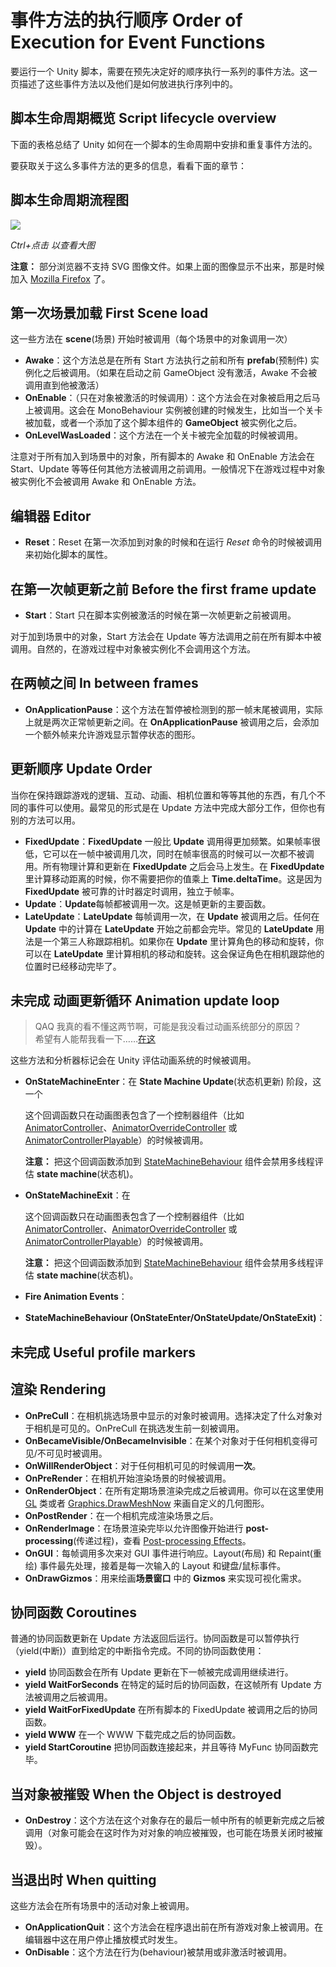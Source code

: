 # 事件方法的执行顺序 Order of Execution for Event Functions

要运行一个 Unity 脚本，需要在预先决定好的顺序执行一系列的事件方法。这一页描述了这些事件方法以及他们是如何放进执行序列中的。

## 脚本生命周期概览 Script lifecycle overview

下面的表格总结了 Unity 如何在一个脚本的生命周期中安排和重复事件方法的。

要获取关于这么多事件方法的更多的信息，看看下面的章节：

## 脚本生命周期流程图

[![](monobehaviour_flowchart.svg)](monobehaviour_flowchart.svg)

*Ctrl+点击 以查看大图*

**注意：** 部分浏览器不支持 SVG 图像文件。如果上面的图像显示不出来，那是时候加入 [Mozilla Firefox](https://www.mozilla.org/) 了。

## 第一次场景加载 First Scene load

这一些方法在 **scene**(场景) 开始时被调用（每个场景中的对象调用一次）

- **Awake**：这个方法总是在所有 Start 方法执行之前和所有 **prefab**(预制件) 实例化之后被调用。（如果在启动之前 GameObject 没有激活，Awake 不会被调用直到他被激活）
- **OnEnable**：（只在对象被激活的时候调用）：这个方法会在对象被启用之后马上被调用。这会在 MonoBehaviour 实例被创建的时候发生，比如当一个关卡被加载，或者一个添加了这个脚本组件的 **GameObject** 被实例化之后。
- **OnLevelWasLoaded**：这个方法在一个关卡被完全加载的时候被调用。

注意对于所有加入到场景中的对象，所有脚本的 Awake 和 OnEnable 方法会在 Start、Update 等等任何其他方法被调用之前调用。一般情况下在游戏过程中对象被实例化不会被调用 Awake 和 OnEnable 方法。

## 编辑器 Editor

- **Reset**：Reset 在第一次添加到对象的时候和在运行 *Reset* 命令的时候被调用来初始化脚本的属性。

## 在第一次帧更新之前 Before the first frame update

- **Start**：Start 只在脚本实例被激活的时候在第一次帧更新之前被调用。

对于加到场景中的对象，Start 方法会在 Update 等方法调用之前在所有脚本中被调用。自然的，在游戏过程中对象被实例化不会调用这个方法。

## 在两帧之间 In between frames

- **OnApplicationPause**：这个方法在暂停被检测到的那一帧末尾被调用，实际上就是两次正常帧更新之间。在 **OnApplicationPause** 被调用之后，会添加一个额外帧来允许游戏显示暂停状态的图形。

## 更新顺序 Update Order

当你在保持跟踪游戏的逻辑、互动、动画、相机位置和等等其他的东西，有几个不同的事件可以使用。最常见的形式是在 Update 方法中完成大部分工作，但你也有别的方法可以用。

- **FixedUpdate**：**FixedUpdate** 一般比 **Update** 调用得更加频繁。如果帧率很低，它可以在一帧中被调用几次，同时在帧率很高的时候可以一次都不被调用。所有物理计算和更新在 **FixedUpdate** 之后会马上发生。在 **FixedUpdate** 里计算移动距离的时候，你不需要把你的值乘上 **Time.deltaTime**。这是因为 **FixedUpdate** 被可靠的计时器定时调用，独立于帧率。
- **Update**：**Update**每帧都被调用一次。这是帧更新的主要函数。
- **LateUpdate**：**LateUpdate** 每帧调用一次，在 **Update** 被调用之后。任何在 **Update** 中的计算在 **LateUpdate** 开始之前都会完毕。常见的 **LateUpdate** 用法是一个第三人称跟踪相机。如果你在 **Update** 里计算角色的移动和旋转，你可以在 **LateUpdate** 里计算相机的移动和旋转。这会保证角色在相机跟踪他的位置时已经移动完毕了。

## 未完成 动画更新循环 Animation update loop

> QAQ 我真的看不懂这两节啊，可能是我没看过动画系统部分的原因？  
> 希望有人能帮我看一下……[在这](https://docs.unity3d.com/Manual/ExecutionOrder.html)

这些方法和分析器标记会在 Unity 评估动画系统的时候被调用。

- **OnStateMachineEnter**：在 **State Machine Update**(状态机更新) 阶段，这一个

  这个回调函数只在动画图表包含了一个控制器组件（比如[AnimatorController](https://docs.unity3d.com/ScriptReference/Animations.AnimatorController.html)、[AnimatorOverrideController](https://docs.unity3d.com/ScriptReference/AnimatorOverrideController.html) 或 [AnimatorControllerPlayable](https://docs.unity3d.com/ScriptReference/Animations.AnimatorControllerPlayable.html)）的时候被调用。

  **注意：** 把这个回调函数添加到  [StateMachineBehaviour](https://docs.unity3d.com/ScriptReference/StateMachineBehaviour.html) 组件会禁用多线程评估 **state machine**(状态机)。
- **OnStateMachineExit**：在

  这个回调函数只在动画图表包含了一个控制器组件（比如[AnimatorController](https://docs.unity3d.com/ScriptReference/Animations.AnimatorController.html)、[AnimatorOverrideController](https://docs.unity3d.com/ScriptReference/AnimatorOverrideController.html) 或 [AnimatorControllerPlayable](https://docs.unity3d.com/ScriptReference/Animations.AnimatorControllerPlayable.html)）的时候被调用。

  **注意：** 把这个回调函数添加到  [StateMachineBehaviour](https://docs.unity3d.com/ScriptReference/StateMachineBehaviour.html) 组件会禁用多线程评估 **state machine**(状态机)。
- **Fire Animation Events**：
- **StateMachineBehaviour (OnStateEnter/OnStateUpdate/OnStateExit)**：

## 未完成 Useful profile markers

## 渲染 Rendering

- **OnPreCull**：在相机挑选场景中显示的对象时被调用。选择决定了什么对象对于相机是可见的。OnPreCull 在挑选发生前一刻被调用。
- **OnBecameVisible/OnBecameInvisible**：在某个对象对于任何相机变得可见/不可见时被调用。
- **OnWillRenderObject**：对于任何相机可见的时候调用**一次**。
- **OnPreRender**：在相机开始渲染场景的时候被调用。
- **OnRenderObject**：在所有定期场景渲染完成之后被调用。你可以在这里使用 [GL](https://docs.unity3d.com/ScriptReference/GL.html) 类或者 [Graphics.DrawMeshNow](https://docs.unity3d.com/ScriptReference/Graphics.DrawMeshNow.html) 来画自定义的几何图形。
- **OnPostRender**：在一个相机完成渲染场景之后。
- **OnRenderImage**：在场景渲染完毕以允许图像开始进行 **post-processing**(传递过程)，查看 [ Post-processing Effects](https://docs.unity3d.com/Manual/PostProcessingOverview.html)。
- **OnGUI**：每帧调用多次来对 GUI 事件进行响应。Layout(布局) 和 Repaint(重绘) 事件最先处理，接着是每一次输入的 Layout 和键盘/鼠标事件。
- **OnDrawGizmos**：用来绘画**场景窗口** 中的 **Gizmos** 来实现可视化需求。

## 协同函数 Coroutines

普通的协同函数更新在 Update 方法返回后运行。协同函数是可以暂停执行（yield(中断)）直到给定的中断指令完成。不同的协同函数使用：

- **yield** 协同函数会在所有 Update 更新在下一帧被完成调用继续进行。
- **yield WaitForSeconds** 在特定的延时后的协同函数，在这帧所有 Update 方法被调用之后被调用。
- **yield WaitForFixedUpdate** 在所有脚本的 FixedUpdate 被调用之后的协同函数。
- **yield WWW** 在一个 WWW 下载完成之后的协同函数。
- **yield StartCoroutine** 把协同函数连接起来，并且等待 MyFunc 协同函数完毕。

## 当对象被摧毁 When the Object is destroyed

- **OnDestroy**：这个方法在这个对象存在的最后一帧中所有的帧更新完成之后被调用（对象可能会在这时作为对对象的响应被摧毁，也可能在场景关闭时被摧毁）。

## 当退出时 When quitting

这些方法会在所有场景中的活动对象上被调用。

- **OnApplicationQuit**：这个方法会在程序退出前在所有游戏对象上被调用。在编辑器中这在用户停止播放模式时发生。
- **OnDisable**：这个方法在行为(behaviour)被禁用或非激活时被调用。

